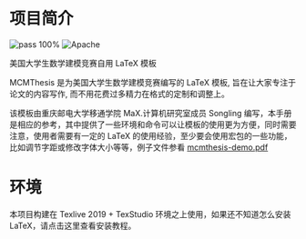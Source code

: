 # 项目简介
![pass 100%](https://img.shields.io/appveyor/ci/gruntjs/grunt.svg) ![Apache](https://img.shields.io/crates/l/rustc-serialize.svg) 

美国大学生数学建模竞赛自用 LaTeX 模板

MCMThesis 是为美国大学生数学建模竞赛编写的 LaTeX 模板, 旨在让大家专注于论文的内容写作, 而不用花费过多精力在格式的定制和调整上。

该模板由重庆邮电大学移通学院 MaX.计算机研究室成员 Songling 编写，本手册是相应的参考，其中提供了一些环境和命令可以让模板的使用更为方便，同时需要注意，使用者需要有一定的 LaTeX 的使用经验，至少要会使用宏包的一些功能，比如调节字距或修改字体大小等等，例子文件参看 [mcmthesis-demo.pdf](https://github.com/max-studio/LaTeX-MCMThesis-V2.0/blob/master/mcmthesis-V6.3-20190120-2/mcmthesis-demo.pdf)

# 环境
本项目构建在 Texlive 2019 + TexStudio 环境之上使用，如果还不知道怎么安装 LaTeX，请点击这里查看安装教程。 
